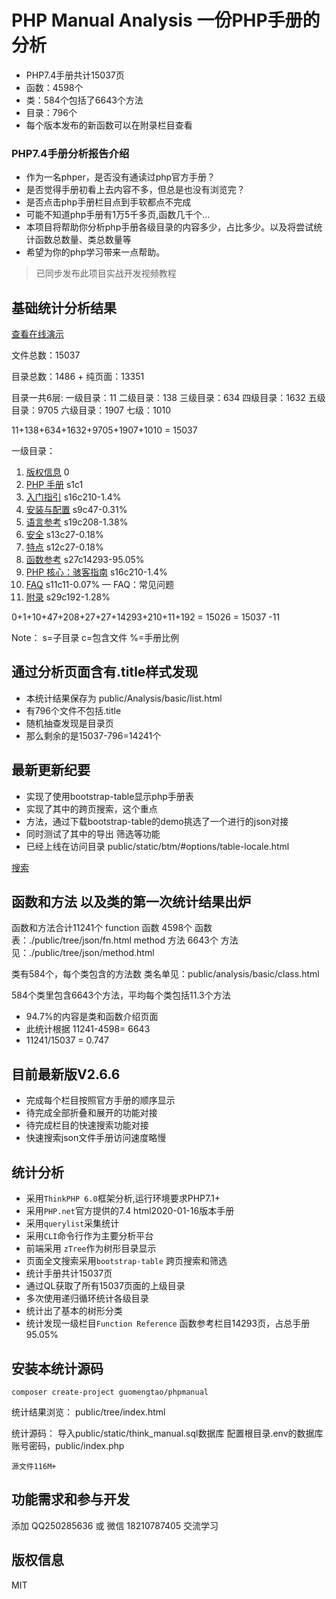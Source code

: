 
PHP Manual Analysis 一份PHP手册的分析
===============

- PHP7.4手册共计15037页
- 函数：4598个
- 类：584个包括了6643个方法
- 目录：796个
- 每个版本发布的新函数可以在附录栏目查看
 




### PHP7.4手册分析报告介绍
* 作为一名phper，是否没有通读过php官方手册？
* 是否觉得手册初看上去内容不多，但总是也没有浏览完？
* 是否点击php手册栏目点到手软都点不完成
* 可能不知道php手册有1万5千多页,函数几千个...
* 本项目将帮助你分析php手册各级目录的内容多少，占比多少。以及将尝试统计函数总数量、类总数量等
* 希望为你的php学习带来一点帮助。

> 已同步发布此项目实战开发视频教程

## 基础统计分析结果
 
[查看在线演示](http://rinuo.gitee.io/phpmanual/public/tree/index.html)

文件总数：15037

目录总数：1486 + 纯页面：13351

目录一共6层:
    一级目录：11
    二级目录：138
    三级目录：634
    四级目录：1632
    五级目录：9705
    六级目录：1907
    七级：1010


 
11+138+634+1632+9705+1907+1010 = 15037


一级目录：
 
1.  [版权信息](https://www.php.net/manual/zh/copyright.php) 0
2.  [PHP 手册](https://www.php.net/manual/zh/manual.php) s1c1
3.  [入门指引](https://www.php.net/manual/zh/getting-started.php) s16c210-1.4%
4.  [安装与配置](https://www.php.net/manual/zh/install.php) s9c47-0.31%
5.  [语言参考](https://www.php.net/manual/zh/langref.php) s19c208-1.38%
6.  [安全](https://www.php.net/manual/zh/security.php) s13c27-0.18%
7.  [特点](https://www.php.net/manual/zh/features.php) s12c27-0.18%
8.  [函数参考](https://www.php.net/manual/zh/funcref.php) s27c14293-95.05%
9.  [PHP 核心：骇客指南](https://www.php.net/manual/zh/internals2.php) s16c210-1.4%
10.  [FAQ](https://www.php.net/manual/zh/faq.php) s11c11-0.07% — FAQ：常见问题
11.  [附录](https://www.php.net/manual/zh/appendices.php) s29c192-1.28%


0+1+10+47+208+27+27+14293+210+11+192 = 15026 = 15037 -11

Note： s=子目录 c=包含文件 %=手册比例

## 通过分析页面含有.title样式发现
 - 本统计结果保存为 public/Analysis/basic/list.html
 - 有796个文件不包括.title
 - 随机抽查发现是目录页
 - 那么剩余的是15037-796=14241个
 
## 最新更新纪要
+ 实现了使用bootstrap-table显示php手册表
+ 实现了其中的跨页搜索，这个重点
+ 方法，通过下载bootstrap-table的demo挑选了一个进行的json对接
+ 同时测试了其中的导出 筛选等功能
+ 已经上线在访问目录 public/static/btm/#options/table-locale.html

 [搜索](http://rinuo.gitee.io/phpmanual/public/static/btm/#options/table-locale.html)
 
##  函数和方法 以及类的第一次统计结果出炉


函数和方法合计11241个
function 函数 4598个
 函数表：./public/tree/json/fn.html
method 方法  6643个 
  方法见：./public/tree/json/method.html
  
类有584个，每个类包含的方法数
 类名单见：public/analysis/basic/class.html


584个类里包含6643个方法，平均每个类包括11.3个方法

- 94.7%的内容是类和函数介绍页面
- 此统计根据 11241-4598= 6643
- 11241/15037 = 0.747

## 目前最新版V2.6.6
* 完成每个栏目按照官方手册的顺序显示
* 待完成全部折叠和展开的功能对接
* 待完成栏目的快速搜索功能对接
* 快速搜索json文件手册访问速度略慢
 
## 统计分析

* 采用`ThinkPHP 6.0`框架分析,运行环境要求PHP7.1+
* 采用`PHP.net`官方提供的7.4 html2020-01-16版本手册
* 采用`querylist`采集统计
* 采用`CLI`命令行作为主要分析平台
* 前端采用 `zTree`作为树形目录显示
* 页面全文搜索采用`bootstrap-table` 跨页搜索和筛选
* 统计手册共计15037页
* 通过QL获取了所有15037页面的上级目录
* 多次使用递归循环统计各级目录
* 统计出了基本的树形分类
* 统计发现一级栏目`Function Reference` 函数参考栏目14293页，占总手册95.05%


## 安装本统计源码

~~~
composer create-project guomengtao/phpmanual
~~~

统计结果浏览： public/tree/index.html

统计源码：
 导入public/static/think_manual.sql数据库
配置根目录.env的数据库账号密码，public/index.php

~~~
源文件116M+
~~~

  

## 功能需求和参与开发

添加 QQ250285636 或 微信 18210787405 交流学习

## 版权信息

MIT
 
  